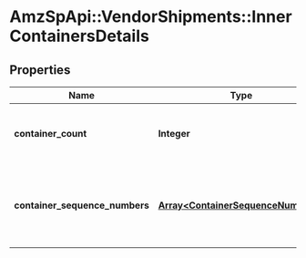 # AmzSpApi::VendorShipments::InnerContainersDetails

## Properties
Name | Type | Description | Notes
------------ | ------------- | ------------- | -------------
**container_count** | **Integer** | Total containers as part of the shipment | [optional] 
**container_sequence_numbers** | [**Array&lt;ContainerSequenceNumbers&gt;**](ContainerSequenceNumbers.md) | Container sequence numbers that are involved in this shipment. | [optional] 

